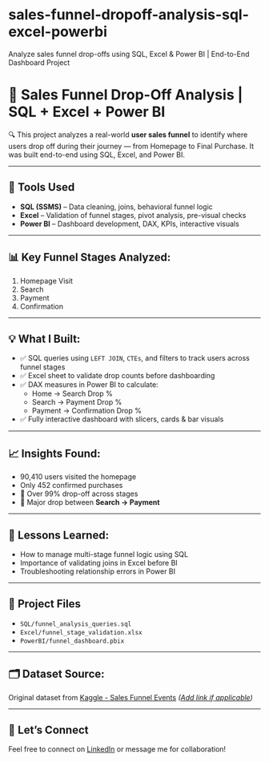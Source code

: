 # sales-funnel-dropoff-analysis-sql-excel-powerbi
Analyze sales funnel drop-offs using SQL, Excel &amp; Power BI | End-to-End Dashboard Project
# 🚀 Sales Funnel Drop-Off Analysis | SQL + Excel + Power BI

🔍 This project analyzes a real-world **user sales funnel** to identify where users drop off during their journey — from Homepage to Final Purchase. It was built end-to-end using SQL, Excel, and Power BI.

---

## 🔧 Tools Used
- **SQL (SSMS)** – Data cleaning, joins, behavioral funnel logic
- **Excel** – Validation of funnel stages, pivot analysis, pre-visual checks
- **Power BI** – Dashboard development, DAX, KPIs, interactive visuals

---

## 📊 Key Funnel Stages Analyzed:
1. Homepage Visit  
2. Search  
3. Payment  
4. Confirmation

---

## 💡 What I Built:
- ✅ SQL queries using `LEFT JOIN`, `CTEs`, and filters to track users across funnel stages  
- ✅ Excel sheet to validate drop counts before dashboarding  
- ✅ DAX measures in Power BI to calculate:
    - Home → Search Drop %
    - Search → Payment Drop %
    - Payment → Confirmation Drop %
- ✅ Fully interactive dashboard with slicers, cards & bar visuals

---

## 📈 Insights Found:
- 90,410 users visited the homepage  
- Only 452 confirmed purchases  
- 🔻 Over 99% drop-off across stages  
- 🚨 Major drop between **Search → Payment**

---

## 🧠 Lessons Learned:
- How to manage multi-stage funnel logic using SQL
- Importance of validating joins in Excel before BI
- Troubleshooting relationship errors in Power BI

---

## 📁 Project Files

- `SQL/funnel_analysis_queries.sql`
- `Excel/funnel_stage_validation.xlsx`
- `PowerBI/funnel_dashboard.pbix`

---

## 🗂 Dataset Source:
Original dataset from [Kaggle - Sales Funnel Events](#) *([Add link if applicable](https://www.kaggle.com/datasets/andrewjayasatyo/sales-funnel-data-user-drop-off-analysis/data))*

---

## 🔗 Let’s Connect
Feel free to connect on [LinkedIn](www.linkedin.com/in/noor-jahan1) or message me for collaboration!










